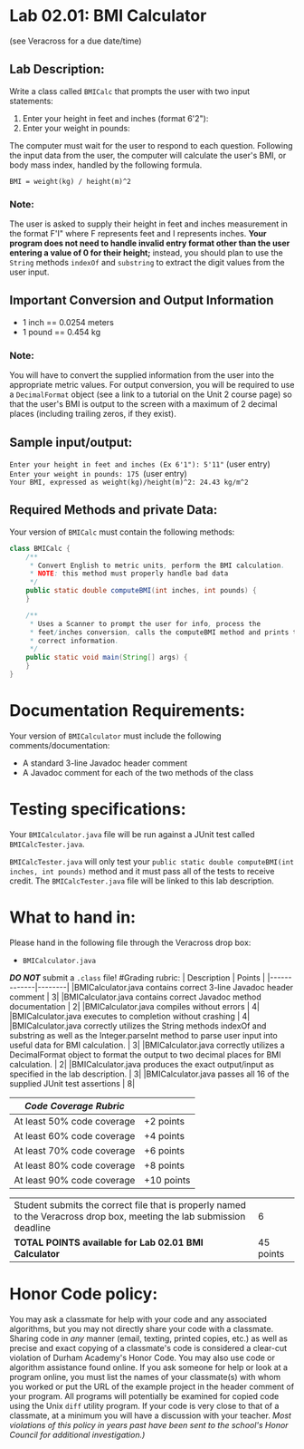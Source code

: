 # Lab 02.01: BMI Calculator
(see Veracross for a due date/time)

## Lab Description:
Write a class called `BMICalc` that prompts the user with
two input statements:

1. Enter your height in feet and inches (format 6'2"):
2. Enter your weight in pounds:

The computer must wait for the user to respond to each question.
Following the input data from the user, the computer will calculate
the user's BMI, or body mass index, handled by the following
formula.
```
BMI = weight(kg) / height(m)^2
```

### Note:
The user is asked to supply their height in feet and inches measurement in the format F'I" where F
represents feet and I represents inches. **Your program does not need to handle invalid entry format
other than the user entering a value of 0 for their height;** instead, you should plan to use the `String`
methods `indexOf` and `substring` to extract the digit values from the user input.

## Important Conversion and Output Information
- 1 inch == 0.0254 meters
- 1 pound == 0.454 kg

### Note:
You will have to convert the supplied information from the user into the appropriate metric values.
For output conversion, you will be required to use a `DecimalFormat` object (see a link to a tutorial on
the Unit 2 course page) so that the user's BMI is output to the screen with a maximum of 2 decimal places
(including trailing zeros, if they exist).

## Sample input/output:
`Enter your height in feet and inches (Ex 6'1"): 5'11"` (user entry)
\
`Enter your weight in pounds: 175 `(user entry)
\
`Your BMI, expressed as weight(kg)/height(m)^2: 24.43 kg/m^2`

## Required Methods and private Data:
Your version of `BMICalc` must contain the following methods:
```java
class BMICalc {
    /**
     * Convert English to metric units, perform the BMI calculation.
     * NOTE: this method must properly handle bad data
     */
    public static double computeBMI(int inches, int pounds) {
    }

    /**
     * Uses a Scanner to prompt the user for info, process the
     * feet/inches conversion, calls the computeBMI method and prints the
     * correct information. 
     */
    public static void main(String[] args) {
    }
}
```
# Documentation Requirements:
Your version of `BMICalculator` must include the following comments/documentation:
- A standard 3-line Javadoc header comment
- A Javadoc comment for each of the two methods of the class
# Testing specifications:
Your `BMICalculator.java` file will be run against a JUnit test called `BMICalcTester.java`.

`BMICalcTester.java` will only test your `public static double computeBMI(int
inches, int pounds)` method and it must pass all of the tests to receive credit. The
`BMICalcTester.java` file will be linked to this lab description.
# What to hand in:
Please hand in the following file through the Veracross drop box:
- `BMICalculator.java`

**_DO NOT_** submit a `.class` file!
#Grading rubric:
| Description | Points |
|-------------|--------|
|BMICalculator.java contains correct 3-line Javadoc header comment | 3|
|BMICalculator.java contains correct Javadoc method documentation | 2|
|BMICalculator.java compiles without errors | 4|
|BMICalculator.java executes to completion without crashing | 4|
|BMICalculator.java correctly utilizes the String methods indexOf and substring as well as the Integer.parseInt method to parse user input into useful data for BMI calculation. | 3|
|BMICalculator.java correctly utilizes a DecimalFormat object to format the output to two decimal places for BMI calculation. | 2|
|BMICalculator.java produces the exact output/input as specified in the lab description. | 3|
|BMICalculator.java passes all 16 of the supplied JUnit test assertions | 8|

|**_Code Coverage Rubric_**| |
|----|----|
|At least 50% code coverage | +2 points |
|At least 60% code coverage | +4 points |
|At least 70% code coverage | +6 points |
|At least 80% code coverage | +8 points |
|At least 90% code coverage |+10 points |

|||
|---|----|
Student submits the correct file that is properly named to the Veracross drop box, meeting the lab submission deadline | 6
**TOTAL POINTS available for Lab 02.01 BMI Calculator** | 45 points


# Honor Code policy:
You may ask a classmate for help with your code and any associated algorithms, but you may not directly
share your code with a classmate. Sharing code in _any_ manner (email, texting, printed copies, etc.) as well
as precise and exact copying of a classmate's code is considered a clear-cut violation of Durham
Academy's Honor Code. You may also use code or algorithm assistance found online. If you ask
someone for help or look at a program online, you must list the names of your classmate(s) with whom
you worked or put the URL of the example project in the header comment of your program. All programs
will potentially be examined for copied code using the Unix `diff` utility program. If your code is very
close to that of a classmate, at a minimum you will have a discussion with your teacher. _Most violations
of this policy in years past have been sent to the school's Honor Council for additional investigation.)_